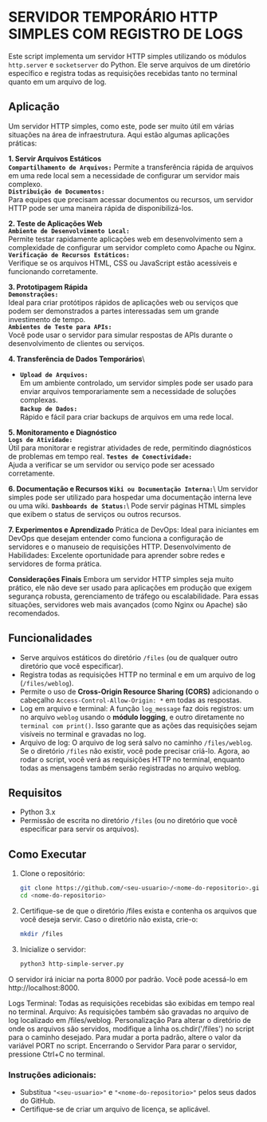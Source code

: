 # SERVIDOR TEMPORÁRIO HTTP SIMPLES COM REGISTRO DE LOGS
<p align="justify">
   
Este script implementa um servidor HTTP simples utilizando os módulos `http.server` e `socketserver` do Python. 
Ele serve arquivos de um diretório específico e registra todas as requisições recebidas tanto no terminal quanto em um arquivo de log.

## Aplicação

Um servidor HTTP simples, como este, pode ser muito útil em várias situações na área de infraestrutura. 
Aqui estão algumas aplicações práticas:

**1. Servir Arquivos Estáticos**\
      **`Compartilhamento de Arquivos:`** 
      Permite a transferência rápida de arquivos em uma rede local sem a necessidade de configurar um servidor mais complexo.\
      **`Distribuição de Documentos:`**\
      Para equipes que precisam acessar documentos ou recursos, um servidor HTTP pode ser uma maneira rápida de disponibilizá-los.

**2. Teste de Aplicações Web**\
      **`Ambiente de Desenvolvimento Local:`**\
      Permite testar rapidamente aplicações web em desenvolvimento sem a complexidade de configurar um servidor completo como Apache ou Nginx.\
      **`Verificação de Recursos Estáticos:`**\
      Verifique se os arquivos HTML, CSS ou JavaScript estão acessíveis e funcionando corretamente.

**3. Prototipagem Rápida**\
      **`Demonstrações:`**\
      Ideal para criar protótipos rápidos de aplicações web ou serviços que podem ser demonstrados a partes interessadas sem um grande investimento de tempo.\
      **`Ambientes de Teste para APIs:`**\
      Você pode usar o servidor para simular respostas de APIs durante o desenvolvimento de clientes ou serviços.

**4. Transferência de Dados Temporários**\
- **`Upload de Arquivos:`**\
      Em um ambiente controlado, um servidor simples pode ser usado para enviar arquivos temporariamente sem a necessidade de soluções complexas.\
      **`Backup de Dados:`**\
      Rápido e fácil para criar backups de arquivos em uma rede local.

**5. Monitoramento e Diagnóstico**\
      **`Logs de Atividade:`**\
      Útil para monitorar e registrar atividades de rede, permitindo diagnósticos de problemas em tempo real.
      **`Testes de Conectividade:`**\
      Ajuda a verificar se um servidor ou serviço pode ser acessado corretamente.

**6.  Documentação e Recursos**
      **`Wiki ou Documentação Interna:`**\ 
      Um servidor simples pode ser utilizado para hospedar uma documentação interna leve ou uma wiki.
      **`Dashboards de Status:`**\ 
      Pode servir páginas HTML simples que exibem o status de serviços ou outros recursos.

**7. Experimentos e Aprendizado**
   Prática de DevOps: Ideal para iniciantes em DevOps que desejam entender como funciona a configuração de servidores e o manuseio de requisições HTTP.
   Desenvolvimento de Habilidades: Excelente oportunidade para aprender sobre redes e servidores de forma prática.

**Considerações Finais**
   Embora um servidor HTTP simples seja muito prático, ele não deve ser usado para aplicações em produção que exigem segurança robusta, gerenciamento de tráfego ou escalabilidade. Para essas situações, servidores web mais avançados (como Nginx ou Apache) são recomendados.

## Funcionalidades

- Serve arquivos estáticos do diretório `/files` (ou de qualquer outro diretório que você especificar).
- Registra todas as requisições HTTP no terminal e em um arquivo de log (`/files/weblog`).
- Permite o uso de **Cross-Origin Resource Sharing (CORS)** adicionando o cabeçalho `Access-Control-Allow-Origin: *` em todas as respostas.
- Log em arquivo e terminal: A função `log_message` faz dois registros: um no arquivo `weblog` usando o **módulo logging**, e outro diretamente no `terminal com print()`. 
Isso garante que as ações das requisições sejam visíveis no terminal e gravadas no log.
- Arquivo de log: O arquivo de log será salvo no caminho `/files/weblog`. Se o diretório `/files` não existir, você pode precisar criá-lo.
Agora, ao rodar o script, você verá as requisições HTTP no terminal, enquanto todas as mensagens também serão registradas no arquivo weblog.

## Requisitos

- Python 3.x
- Permissão de escrita no diretório `/files` (ou no diretório que você especificar para servir os arquivos).

## Como Executar

1. Clone o repositório:
   ```bash
   git clone https://github.com/<seu-usuario>/<nome-do-repositorio>.git
   cd <nome-do-repositorio>
2. Certifique-se de que o diretório /files exista e contenha os arquivos que você deseja servir. Caso o diretório não exista, crie-o:

   ```bash
   mkdir /files
    ```
3. Inicialize o servidor:

   ```bash
   python3 http-simple-server.py
   ```
O servidor irá iniciar na porta 8000 por padrão. Você pode acessá-lo em http://localhost:8000.

Logs
Terminal: Todas as requisições recebidas são exibidas em tempo real no terminal.
Arquivo: As requisições também são gravadas no arquivo de log localizado em /files/weblog.
Personalização
Para alterar o diretório de onde os arquivos são servidos, modifique a linha os.chdir('/files') no script para o caminho desejado.
Para mudar a porta padrão, altere o valor da variável PORT no script.
Encerrando o Servidor
Para parar o servidor, pressione Ctrl+C no terminal.

### Instruções adicionais:
- Substitua `"<seu-usuario>"` e `"<nome-do-repositorio>"` pelos seus dados do GitHub.
- Certifique-se de criar um arquivo de licença, se aplicável.

</p>
